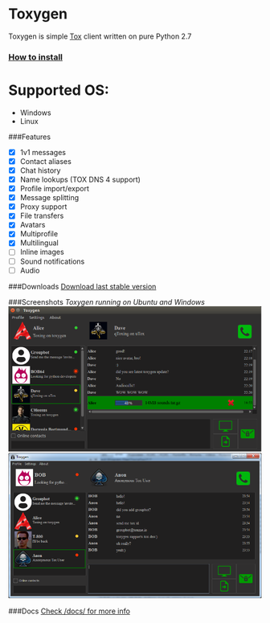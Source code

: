 # Toxygen 
Toxygen is simple [Tox](https://tox.chat/) client written on pure Python 2.7
### [How to install](/docs/install.md)

# Supported OS:
- Windows
- Linux

###Features
- [x] 1v1 messages
- [x] Contact aliases
- [x] Chat history
- [x] Name lookups (TOX DNS 4 support)
- [x] Profile import/export
- [x] Message splitting
- [x] Proxy support
- [x] File transfers
- [x] Avatars
- [x] Multiprofile
- [x] Multilingual
- [ ] Inline images
- [ ] Sound notifications
- [ ] Audio

###Downloads
[Download last stable version](https://github.com/xveduk/toxygen/archive/master.zip)

###Screenshots
*Toxygen running on Ubuntu and Windows*
![Ubuntu](/docs/ubuntu.png)
![Windows](/docs/windows.png)

###Docs
[Check /docs/ for more info](/docs/)

